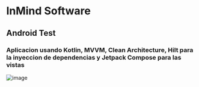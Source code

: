 # InMind Software

## Android Test

### Aplicacion usando Kotlin, MVVM, Clean Architecture, Hilt para la inyeccion de dependencias y Jetpack Compose para las vistas

![image](https://github.com/user-attachments/assets/70d4c166-5c4f-448f-b631-d2b1909a7bea)
